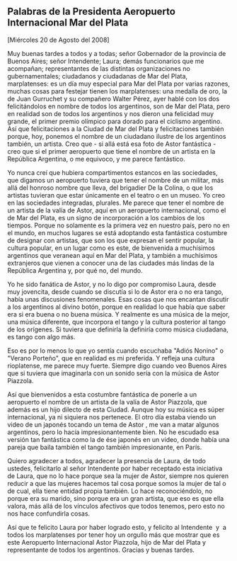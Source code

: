 Palabras de la Presidenta Aeropuerto Internacional Mar del Plata
----------------------------------------------------------------

[Miércoles 20 de Agosto del 2008]

Muy buenas tardes a todos y a todas; señor Gobernador de la provincia de
Buenos Aires; señor Intendente; Laura; demás funcionarios que me
acompañan; representantes de las distintas organizaciones no
gubernamentales; ciudadanos y ciudadanas de Mar del Plata, marplatenses:
es un día muy especial para Mar del Plata por varias razones, muchas
cosas para festejar tienen los marplatenses: una medalla de oro, la de
Juan Gurruchet y su compañero Walter Pérez, ayer hablé con los dos
felicitándolos en nombre de todos los argentinos, son de Mar del Plata,
pero en realidad son de todos los argentinos y nos dieron una felicidad
muy grande, el primer premio olímpico para dorado para el ciclismo
argentino. Así que felicitaciones a la Ciudad de Mar del Plata y
felicitaciones también porque, hoy, ponemos el nombre de un ciudadano
ilustre de los argentinos también, un artista. Creo que - si allá está
esa foto de Astor fantástica - creo que si el primer aeropuerto que
tiene el nombre de un artista en la República Argentina, o me equivoco,
y me parece fantástico.

Yo nunca creí que hubiera compartimentos estancos en las sociedades, que
digamos un aeropuerto tuviera que tener el nombre de un militar, más
allá del honroso nombre que lleva, del brigadier De la Colina, o que los
artistas tuvieran que estar únicamente en el teatro o en un museo. Yo
creo en las sociedades integradas, plurales. Me parece que tener el
nombre de un artista de la valía de Astor, aquí en un aeropuerto
internacional, como el de Mar del Plata, es un signo de incorporación a
los cambios de los tiempos. Porque no solamente es la primera vez en
nuestro país, pero no en el mundo, en muchos lugares se está adoptando
esta fantástica costumbre de designar con artistas, que son los que
expresan el sentir popular, la cultura popular, en un lugar como es
este, de bienvenida a muchísimos argentinos que veranean aquí en Mar del
Plata, y también a muchísimos extranjeros que vienen a conocer una de
las ciudades más lindas de la República Argentina y, por qué no, del
mundo.

Yo he sido fanática de Astor, y no lo digo por compromiso Laura, desde
muy jovencita, desde cuando se discutía si lo de Astor era o no era
tango, había unas discusiones fenomenales. Esas cosas que nos encantan
discutir a los argentinos al divino botón, porque en realidad lo que
había que saber era si era buena o no buena música. Y realmente es una
música de la mejor, una música diferente, que incorpora el tango y la
cultura posterior al tango de los orígenes. Si tuviera que definirla la
definiría como música ciudadana, es tango con algo más.

Eso es por lo menos lo que yo sentía cuando escuchaba "Adiós Nonino" o
"Verano Porteño", que en realidad es mi preferida. Y refleja una cultura
rioplatense, me parece muy fuerte. Siempre digo cuando veo Buenos Aires
que si tuviera que imaginarla con un sonido sería con la música de Astor
Piazzola.

Así que bienvenidos a esta costumbre fantástica de ponerle a un
aeropuerto el nombre de un artista de la valía de Astor Piazzola, que
además es un hijo dilecto de esta Ciudad. Aunque hoy su música es súper
internacional, ya ni siquiera nos pertenece. El otro día estaba viendo
un video de un japonés tocando un tema de Astor , me van a matar algunos
argentinos, pero lo hacía impresionantemente bien. No he escudado esa
versión tan fantástica como la de ése japonés en un video, donde había
una pareja que baila también el tango también impresionante, en París.

Quiero agradecer a todos, agradecer la presencia de Laura, de todo
ustedes, felicitarlo al señor Intendente por haber receptado esta
iniciativa de Laura, que no lo hace porque sea la mujer de Astor,
siempre nos quieren reducir a que las mujeres hacemos tal cosa porque
somos la mujer de tal o de cual, ella tiene entidad propia también. Lo
hace reconociéndolo, no porque era su marido, sino porque era un gran
artista, que eso es que ella valora, más allá de los vínculos afectivos
que todos tenemos, pero esto no nos hace confundirla cosas.

Así que te felicito Laura por haber logrado esto, y felicito al
Intendente  y  a todos los marplatenses por tener hoy un orgullo más que
mostrar que es este Aeropuerto Internacional Astor Piazzola, hijo de Mar
del Plata y representante de todos los argentinos. Gracias y buenas
tardes. 
